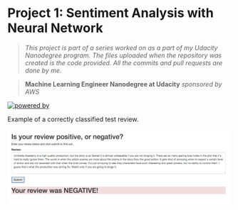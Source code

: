 # Project 1: Sentiment Analysis with Neural Network
> *This project is part of a series worked on as a part of my Udacity Nanodegree program. The files uploaded when the repository was created is the code provided. All the commits and pull requests are done by me.*

> **Machine Learning Engineer Nanodegree at Udacity** *sponsored by AWS*

[![powered by](https://forthebadge.com/images/badges/powered-by-water.svg)](https://forthebadge.com)

Example of a correctly classified test review.

[![example image](negative-review-example.png)](images/test_review)
